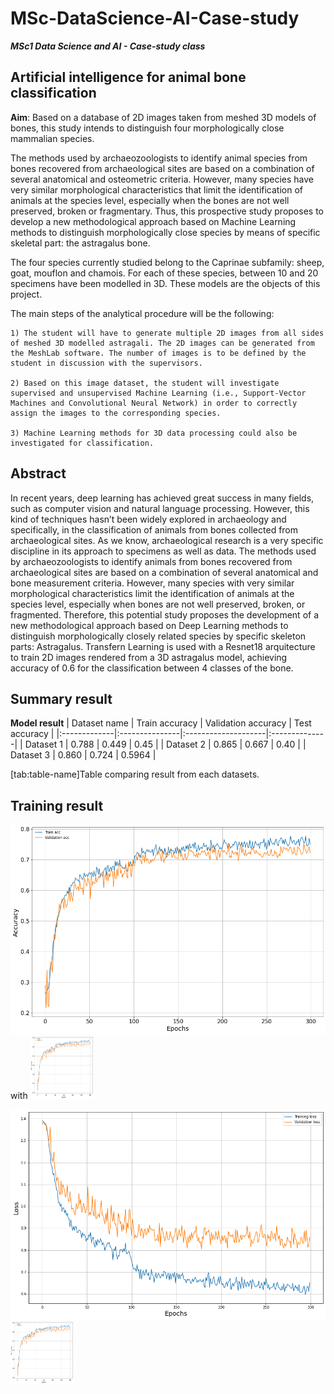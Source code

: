 # MSc-DataScience-AI-Case-study

***MSc1 Data Science and AI - Case-study class***


## Artificial intelligence for animal bone classification


**Aim**: Based on a database of 2D images taken from meshed 3D models of bones, this study intends
to distinguish four morphologically close mammalian species.


The methods used by archaeozoologists to identify animal species from bones recovered from archaeological sites are based on a combination of several anatomical and osteometric criteria. However, many species have very similar morphological characteristics that limit the identification of animals at the species level, especially when the bones are not well preserved, broken or fragmentary. Thus, this prospective study proposes to develop a new methodological approach based on Machine Learning methods to distinguish morphologically close species by means of specific skeletal part: the astragalus bone.

The four species currently studied belong to the Caprinae subfamily: sheep, goat, mouflon and chamois. For each of these species, between 10 and 20 specimens have been modelled in 3D. These models are the objects of this project.

The main steps of the analytical procedure will be the following:

    1) The student will have to generate multiple 2D images from all sides of meshed 3D modelled astragali. The 2D images can be generated from the MeshLab software. The number of images is to be defined by the student in discussion with the supervisors.

    2) Based on this image dataset, the student will investigate supervised and unsupervised Machine Learning (i.e., Support-Vector Machines and Convolutional Neural Network) in order to correctly assign the images to the corresponding species.

    3) Machine Learning methods for 3D data processing could also be investigated for classification.


## Abstract
In recent years, deep learning has achieved great success in many fields, such as computer vision and natural language processing. However, this kind of techniques hasn’t been widely explored in archaeology and specifically, in the classification of animals from bones collected from archaeological sites. As we know, archaeological research is a very specific discipline in its approach to specimens as well as data. The methods used by archaeozoologists to identify animals from bones recovered from archaeological sites are based on a combination of several anatomical and bone measurement criteria. However, many species with very similar morphological characteristics limit the identification of animals at the species level, especially when bones are not well preserved, broken, or fragmented. Therefore, this potential study proposes the development of a new methodological approach based on Deep Learning methods to distinguish morphologically closely related species by specific skeleton parts: Astragalus. Transfern Learning is used with a Resnet18 arquitecture to train 2D images rendered from a 3D astragalus model, achieving accuracy of 0.6 for the classification between 4 classes of the bone.


## Summary result

<div id="tab:table-name">

**Model result**
| Dataset name | Train accuracy | Validation accuracy | Test accuracy |
|:-------------|:---------------|:--------------------|:--------------|
| Dataset 1    | 0.788          | 0.449               | 0.45          |
| Dataset 2    | 0.865          | 0.667               | 0.40          |
| Dataset 3    | 0.860          | 0.724               | 0.5964        |

<span id="tab:table-name"
label="tab:table-name">\[tab:table-name\]</span>Table comparing result
from each datasets.

</div>


## Training result
![History accuracy](https://github.com/Nhatdealin/MSc-DataScience-AI-Case-study/blob/master/img/accurancy.png) with <img src="https://github.com/Nhatdealin/MSc-DataScience-AI-Case-study/blob/master/img/accurancy.png" width="100" height="100">

![History loss](https://github.com/Nhatdealin/MSc-DataScience-AI-Case-study/blob/master/img/loss.png )<img src="https://github.com/Nhatdealin/MSc-DataScience-AI-Case-study/blob/master/img/accurancy.png" width="100" height="100">
